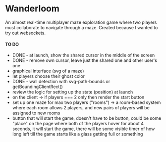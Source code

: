 # Wanderloom

An almost real-time multiplayer maze exploration game where two players must collaborate to navigate through a maze. Created because I wanted to try out websockets.

#### TO DO
- DONE - at launch, show the shared cursor in the middle of the screen
- DONE - remove own cursor, leave just the shared one and other user's one
- graphical interface (svg of a maze)
- let players choose their ghost color
- DONE - wall detection with svg-path-bounds or getBoundingClientRect()
- review the logic for setting up the state (position) at launch
- on the client -> if players === 2 only then render the start button
- set up one maze for max two players ("rooms") -> a room-based system where each room allows 2 players, and new pairs of players will be assigned to new rooms
- button that will start the game, doesn't have to be button, could be some "place" on the page where both of the players hover for about 4 seconds, it will start the game, there will be some visible timer of how long left till the game starts like a glass getting full or something